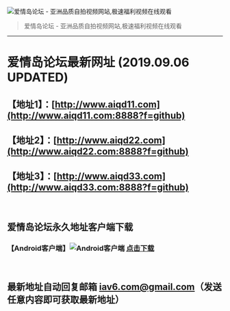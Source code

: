 ![爱情岛论坛 - 亚洲品质自拍视频网站,极速福利视频在线观看](http://ww1.sinaimg.cn/large/007drMcOgy1g5i6x3ua0xj30eg0393yo.jpg)
> 爱情岛论坛 - 亚洲品质自拍视频网站,极速福利视频在线观看

---

# 爱情岛论坛最新网址 (2019.09.06 UPDATED)
## 【地址1】：[http://www.aiqd11.com](http://www.aiqd11.com:8888?f=github)
## 【地址2】：[http://www.aiqd22.com](http://www.aiqd22.com:8888?f=github)
## 【地址3】：[http://www.aiqd33.com](http://www.aiqd33.com:8888?f=github)

<br>

## 爱情岛论坛永久地址客户端下载 
### 【Android客户端】![Android客户端](https://ww1.sinaimg.cn/large/007drMcOgy1fzljgv278jj300f00ia9t.jpg) [点击下载](https://cdn.k1815.com/app/aqdlt_android_0828.apk)

<br>

## 最新地址自动回复邮箱 [iav6.com@gmail.com](mailto:iav6.com@gmail.com)（发送任意内容即可获取最新地址）
